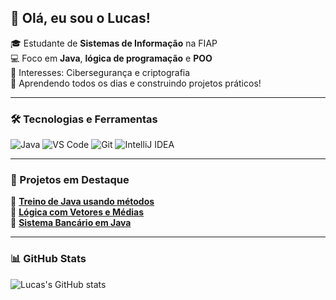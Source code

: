 ## 👋 Olá, eu sou o Lucas!

🎓 Estudante de **Sistemas de Informação** na FIAP  
💻 Foco em **Java**, **lógica de programação** e **POO**  
🔐 Interesses: Cibersegurança e criptografia  
🚀 Aprendendo todos os dias e construindo projetos práticos!

---
### 🛠️ Tecnologias e Ferramentas
![Java](https://img.shields.io/badge/Java-%23ED8B00.svg?style=for-the-badge&logo=java&logoColor=white)
![VS Code](https://img.shields.io/badge/VSCode-007ACC?style=for-the-badge&logo=visual-studio-code&logoColor=white)
![Git](https://img.shields.io/badge/Git-F05032?style=for-the-badge&logo=git&logoColor=white)
![IntelliJ IDEA](https://img.shields.io/badge/IntelliJ_IDEA-000000?style=for-the-badge&logo=intellij-idea&logoColor=white)


---
### 📌 Projetos em Destaque
🔹 **[Treino de Java usando métodos](link-projeto)**  
🔹 **[Lógica com Vetores e Médias](link-projeto)**  
🔹 **[Sistema Bancário em Java](link-projeto)**

---

### 📊 GitHub Stats
![Lucas's GitHub stats](https://github-readme-stats.vercel.app/api?username=LucasFRoma&show_icons=true&theme=github_dark)
